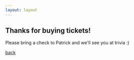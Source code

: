 ```yaml
---
layout: layout
---
```

## Thanks for buying tickets!

Please bring a check to Patrick and we'll see you at trivia :)

[back](/)